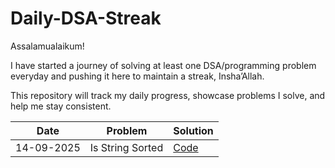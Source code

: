 # Daily-DSA-Streak
Assalamualaikum!

I have started a journey of solving at least one DSA/programming problem everyday and pushing it here to maintain a streak, Insha’Allah.

This repository will track my daily progress, showcase problems I solve, and help me stay consistent.

| Date       | Problem                   | Solution                     |
| ---------- | ------------------------- | ---------------------------- |
| 14-09-2025 | Is String Sorted          | [Code](./isSorted.cpp)      |




